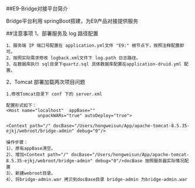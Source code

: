 ##E9-Bridge对接平台简介

Bridge平台利用 springBoot搭建，为E9产品对接提供服务

##注意事项
1、部署服务及 log 路径配置   
   
    1、服务端 IP 端口号配置在 application.yml文件 "E9:" 根节点下，按照注释配置即可。
    2、按照实际需求修改 logback.xml文件下 log.path 日志路径。
    3、在数据库执行 sql目录下quartz.sql 具体数据库配置在application-druid.yml 配置。
   
2、Tomcat 部署加载两次项目问题   
   
    1.修改Tomcat目录下 conf 下的 server.xml
    
    配置形式如下： 
    <Host name="localhost"  appBase=""
                unpackWARs="true" autoDeploy="true">
    
    <Context path="/" docBase="/Users/hongweisun/App/apache-tomcat-8.5.35-ejkj/webroot/bridge-admin" debug="0"/>
    
    操作步骤：
    1）、原有appBase清空。
    2）、增加<Context path="/" docBase="/Users/hongweisun/App/apache-tomcat-8.5.35-ejkj/webroot/bridge-admin" debug="0"/>docBase 按照服务器实际情况配置
    3）、新建webroot目录。
    4）、将bridge-admin.war 拷贝到docBase目录 bridge-admin 为bridge-admin.war
    
    